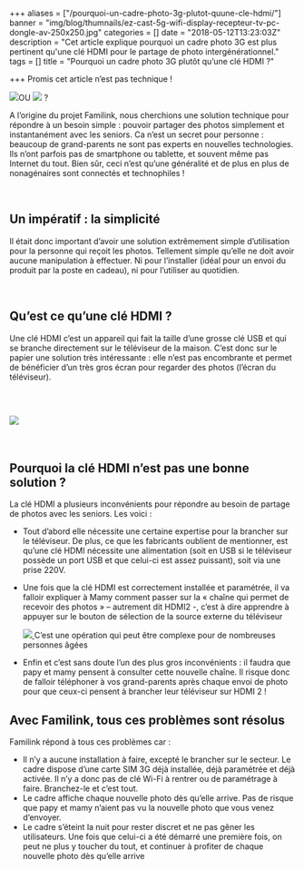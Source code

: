 +++
aliases = ["/pourquoi-un-cadre-photo-3g-plutot-quune-cle-hdmi/"]
banner = "img/blog/thumnails/ez-cast-5g-wifi-display-recepteur-tv-pc-dongle-av-250x250.jpg"
categories = []
date = "2018-05-12T13:23:03Z"
description = "Cet article explique pourquoi un cadre photo 3G est plus pertinent qu'une clé HDMI pour le partage de photo intergénérationnel."
tags = []
title = "Pourquoi un cadre photo 3G plutôt qu’une clé HDMI ?"

+++
Promis cet article n’est pas technique !

![](/uploads/2018/05/12/Familink_HD_09-300x194.jpg)OU ![](/uploads/2018/05/12/ez-cast-5g-wifi-display-recepteur-tv-pc-dongle-av-300x300.jpg) ?

A l’origine du projet Familink, nous cherchions une solution technique pour répondre à un besoin simple : pouvoir partager des photos simplement et instantanément avec les seniors. Ca n’est un secret pour personne : beaucoup de grand-parents ne sont pas experts en nouvelles technologies. Ils n’ont parfois pas de smartphone ou tablette, et souvent même pas Internet du tout. Bien sûr, ceci n’est qu’une généralité et de plus en plus de nonagénaires sont connectés et technophiles !

 

## Un impératif : la simplicité

Il était donc important d’avoir une solution extrêmement simple d’utilisation pour la personne qui reçoit les photos. Tellement simple qu’elle ne doit avoir aucune manipulation à effectuer. Ni pour l’installer (idéal pour un envoi du produit par la poste en cadeau), ni pour l’utiliser au quotidien.

 

## Qu’est ce qu’une clé HDMI ?

Une clé HDMI c’est un appareil qui fait la taille d’une grosse clé USB et qui se branche directement sur le téléviseur de la maison. C’est donc sur le papier une solution très intéressante : elle n’est pas encombrante et permet de bénéficier d’un très gros écran pour regarder des photos (l’écran du téléviseur).

 

## ![](/uploads/2018/05/12/ez-cast-5g-wifi-display-recepteur-tv-pc-dongle-av-300x300.jpg)

 

## Pourquoi la clé HDMI n’est pas une bonne solution ?

La clé HDMI a plusieurs inconvénients pour répondre au besoin de partage de photos avec les seniors. Les voici :

* Tout d’abord elle nécessite une certaine expertise pour la brancher sur le téléviseur. De plus, ce que les fabricants oublient de mentionner, est qu’une clé HDMI nécessite une alimentation (soit en USB si le téléviseur possède un port USB et que celui-ci est assez puissant), soit via une prise 220V.
* Une fois que la clé HDMI est correctement installée et paramétrée, il va falloir expliquer à Mamy comment passer sur la « chaîne qui permet de recevoir des photos » – autrement dit HDMI2 -, c’est à dire apprendre à appuyer sur le bouton de sélection de la source externe du téléviseur

  ![](/uploads/2018/05/12/080930101230_24977.jpg)[
  ](https://dr8rbg9qg9auo.cloudfront.net/wp-content/uploads/2018/01/080930101230_24977.jpg)C’est une opération qui peut être complexe pour de nombreuses personnes âgées
* Enfin et c’est sans doute l’un des plus gros inconvénients : il faudra que papy et mamy pensent à consulter cette nouvelle chaîne. Il risque donc de falloir téléphoner à vos grand-parents après chaque envoi de photo pour que ceux-ci pensent à brancher leur téléviseur sur HDMI 2 !

## Avec Familink, tous ces problèmes sont résolus

Familink répond à tous ces problèmes car :

* Il n’y a aucune installation à faire, excepté le brancher sur le secteur. Le cadre dispose d’une carte SIM 3G déjà installée, déjà paramétrée et déjà activée. Il n’y a donc pas de clé Wi-Fi à rentrer ou de paramétrage à faire. Branchez-le et c’est tout.
* Le cadre affiche chaque nouvelle photo dès qu’elle arrive. Pas de risque que papy et mamy n’aient pas vu la nouvelle photo que vous venez d’envoyer.
* Le cadre s’éteint la nuit pour rester discret et ne pas gêner les utilisateurs. Une fois que celui-ci a été démarré une première fois, on peut ne plus y toucher du tout, et continuer à profiter de chaque nouvelle photo dès qu’elle arrive